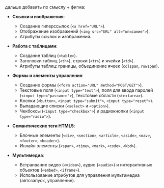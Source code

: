 дальше добавить по смыслу + фигма:

- **Ссылки и изображения**:
    
    - Создание гиперссылок (`<a href="URL">`).
    - Отображение изображений (`<img src="URL" alt="описание">`).
    - Атрибуты ссылок и изображений.
- **Работа с таблицами**:
    
    - Создание таблиц (`<table>`).
    - Заголовки таблиц (`<th>`), строки (`<tr>`) и ячейки (`<td>`).
    - Атрибуты таблиц: границы, объединение ячеек (`colspan`, `rowspan`).
- **Формы и элементы управления**:
    
    - Создание формы (`<form action="URL" method="POST/GET">`).
    - Текстовые поля (`<input type="text">`), поля для ввода паролей (`<input type="password">`), текстовые области (`<textarea>`).
    - Кнопки (`<button>`, `<input type="submit">`, `<input type="reset">`).
    - Выпадающие списки (`<select>` и `<option>`).
    - Чекбоксы (`<input type="checkbox">`) и радиокнопки (`<input type="radio">`).
- **Семантические теги HTML5**:
    
    - Блочные элементы (`<div>`, `<section>`, `<article>`, `<aside>`, `<nav>`, `<footer>`, `<header>`).
    - Инлайн элементы (`<span>`, `<time>`, `<mark>`, `<code>`, `<kbd>`).
- **Мультимедиа**:
    
    - Встраивание видео (`<video>`), аудио (`<audio>`) и интерактивных объектов (`<embed>`, `<iframe>`).
    - Использование атрибутов для управления мультимедиа (автозапуск, управление).
